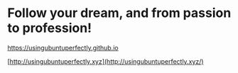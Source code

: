 # Follow your dream, and from passion to profession!

https://usingubuntuperfectly.github.io

[http://usingubuntuperfectly.xyz](http://usingubuntuperfectly.xyz/)

